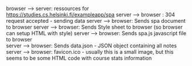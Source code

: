 browser --> server: ressources for https://studies.cs.helsinki.fi/exampleapp/spa
server --> browser : 304 request accepted - sending data
server --> browser: Sends spa document to browser
server --> browser: Sends Style sheet to browser (so browser can setup HTML with style)
server --> browser: Sends spa.js javascript file to browser  
server --> browser: Sends data.json - JSON object containing all notes
server --> browser: favicon.ico - usually this is a small image, but this seems to be some HTML code with course stats information
